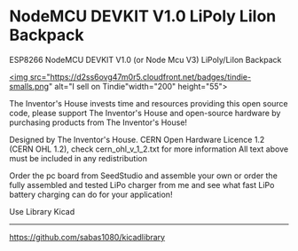 # NodeMCU DEVKIT V1.0 LiPoly LiIon Backpack
ESP8266 NodeMCU DEVKIT V1.0 (or Node Mcu V3) LiPoly/LiIon Backpack

<a href="https://www.tindie.com/stores/sabas1080/?ref=offsite_badges&utm_source=sellers_sabas1080&utm_medium=badges&utm_campaign=badge_small"><img src="https://d2ss6ovg47m0r5.cloudfront.net/badges/tindie-smalls.png" alt="I sell on Tindie"width="200" height="55"></a>

The Inventor's House invests time and resources providing this open source code,
please support The Inventor's House and open-source hardware by purchasing
products from The Inventor's House!

Designed by The Inventor's House.
CERN Open Hardware Licence 1.2 (CERN OHL 1.2), check cern_ohl_v_1_2.txt for more information All text above must be included in any redistribution

Order the pc board from SeedStudio and assemble your own or order the fully assembled and tested LiPo charger from me and see what fast LiPo battery charging can do for your application!


Use Library Kicad
____________

https://github.com/sabas1080/kicadlibrary
